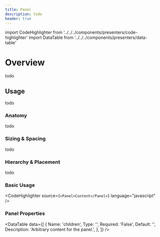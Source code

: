 ```yaml
---
title: Panel
description: todo
header: true
---
```


import CodeHighlighter from '../../../components/presenters/code-highlighter'
import DataTable from '../../../components/presenters/data-table'

# Overview
todo

## Usage
todo

<TabSet>
<Tab title="Design">

### Anatomy
todo

### Sizing & Spacing
todo

### Hierarchy & Placement
todo

</Tab>

<Tab title="Develop">

### Basic Usage
<CodeHighlighter source={`<Panel>Content</Panel>`} language="javascript" />

### Panel Properties
<DataTable data={[
  {
    Name: 'children',
    Type: '',
    Required: 'False',
    Default: '',
    Description: 'Arbitrary content for the panel.',
  },
]} />

</Tab>
</TabSet>
